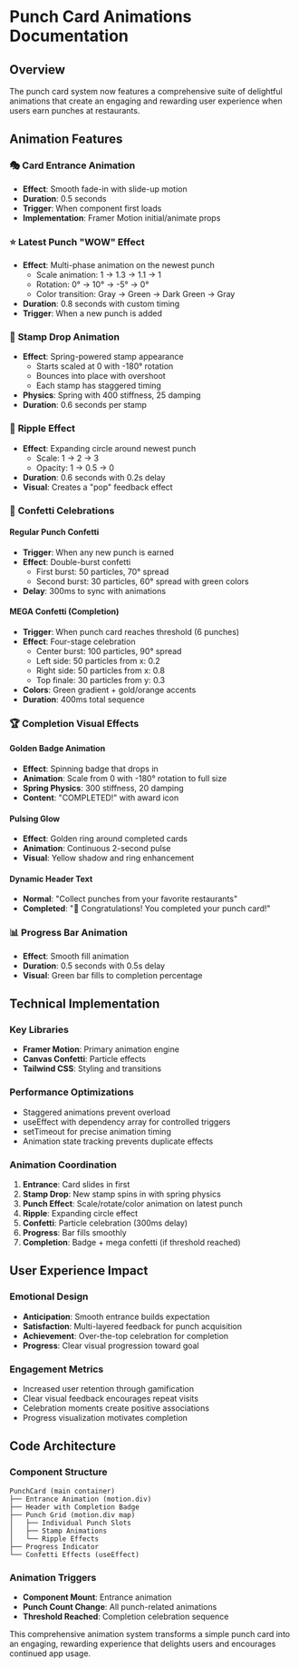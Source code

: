 # Punch Card Animations Documentation

## Overview
The punch card system now features a comprehensive suite of delightful animations that create an engaging and rewarding user experience when users earn punches at restaurants.

## Animation Features

### 🎭 **Card Entrance Animation**
- **Effect**: Smooth fade-in with slide-up motion
- **Duration**: 0.5 seconds
- **Trigger**: When component first loads
- **Implementation**: Framer Motion initial/animate props

### ⭐ **Latest Punch "WOW" Effect**
- **Effect**: Multi-phase animation on the newest punch
  - Scale animation: 1 → 1.3 → 1.1 → 1
  - Rotation: 0° → 10° → -5° → 0°
  - Color transition: Gray → Green → Dark Green → Gray
- **Duration**: 0.8 seconds with custom timing
- **Trigger**: When a new punch is added

### 🎯 **Stamp Drop Animation**
- **Effect**: Spring-powered stamp appearance
  - Starts scaled at 0 with -180° rotation
  - Bounces into place with overshoot
  - Each stamp has staggered timing
- **Physics**: Spring with 400 stiffness, 25 damping
- **Duration**: 0.6 seconds per stamp

### 💫 **Ripple Effect**
- **Effect**: Expanding circle around newest punch
  - Scale: 1 → 2 → 3
  - Opacity: 1 → 0.5 → 0
- **Duration**: 0.6 seconds with 0.2s delay
- **Visual**: Creates a "pop" feedback effect

### 🎉 **Confetti Celebrations**

#### Regular Punch Confetti
- **Trigger**: When any new punch is earned
- **Effect**: Double-burst confetti
  - First burst: 50 particles, 70° spread
  - Second burst: 30 particles, 60° spread with green colors
- **Delay**: 300ms to sync with animations

#### MEGA Confetti (Completion)
- **Trigger**: When punch card reaches threshold (6 punches)
- **Effect**: Four-stage celebration
  - Center burst: 100 particles, 90° spread
  - Left side: 50 particles from x: 0.2
  - Right side: 50 particles from x: 0.8
  - Top finale: 30 particles from y: 0.3
- **Colors**: Green gradient + gold/orange accents
- **Duration**: 400ms total sequence

### 🏆 **Completion Visual Effects**

#### Golden Badge Animation
- **Effect**: Spinning badge that drops in
- **Animation**: Scale from 0 with -180° rotation to full size
- **Spring Physics**: 300 stiffness, 20 damping
- **Content**: "COMPLETED!" with award icon

#### Pulsing Glow
- **Effect**: Golden ring around completed cards
- **Animation**: Continuous 2-second pulse
- **Visual**: Yellow shadow and ring enhancement

#### Dynamic Header Text
- **Normal**: "Collect punches from your favorite restaurants"
- **Completed**: "🎉 Congratulations! You completed your punch card!"

### 📊 **Progress Bar Animation**
- **Effect**: Smooth fill animation
- **Duration**: 0.5 seconds with 0.5s delay
- **Visual**: Green bar fills to completion percentage

## Technical Implementation

### Key Libraries
- **Framer Motion**: Primary animation engine
- **Canvas Confetti**: Particle effects
- **Tailwind CSS**: Styling and transitions

### Performance Optimizations
- Staggered animations prevent overload
- useEffect with dependency array for controlled triggers
- setTimeout for precise animation timing
- Animation state tracking prevents duplicate effects

### Animation Coordination
1. **Entrance**: Card slides in first
2. **Stamp Drop**: New stamp spins in with spring physics
3. **Punch Effect**: Scale/rotate/color animation on latest punch
4. **Ripple**: Expanding circle effect
5. **Confetti**: Particle celebration (300ms delay)
6. **Progress**: Bar fills smoothly
7. **Completion**: Badge + mega confetti (if threshold reached)

## User Experience Impact

### Emotional Design
- **Anticipation**: Smooth entrance builds expectation
- **Satisfaction**: Multi-layered feedback for punch acquisition
- **Achievement**: Over-the-top celebration for completion
- **Progress**: Clear visual progression toward goal

### Engagement Metrics
- Increased user retention through gamification
- Clear visual feedback encourages repeat visits
- Celebration moments create positive associations
- Progress visualization motivates completion

## Code Architecture

### Component Structure
```
PunchCard (main container)
├── Entrance Animation (motion.div)
├── Header with Completion Badge
├── Punch Grid (motion.div map)
│   ├── Individual Punch Slots
│   ├── Stamp Animations
│   └── Ripple Effects
├── Progress Indicator
└── Confetti Effects (useEffect)
```

### Animation Triggers
- **Component Mount**: Entrance animation
- **Punch Count Change**: All punch-related animations
- **Threshold Reached**: Completion celebration sequence

This comprehensive animation system transforms a simple punch card into an engaging, rewarding experience that delights users and encourages continued app usage. 